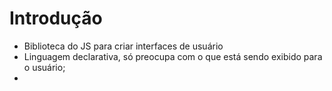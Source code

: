 # Introdução
- Biblioteca do JS para criar interfaces de usuário
- Linguagem declarativa, só preocupa com o que está sendo exibido para o usuário;
- 